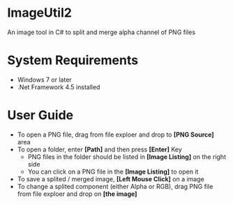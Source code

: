 # ImageUtil2
An image tool in C# to split and merge alpha channel of PNG files

# System Requirements
 - Windows 7 or later
 - .Net Framework 4.5 installed

# User Guide
 - To open a PNG file, drag from file exploer and drop to __[PNG Source]__ area
 - To open a folder, enter __[Path]__ and then press __[Enter]__ Key
   - PNG files in the folder should be listed in __[Image Listing]__ on the right side
   - You can click on a PNG file in the __[Image Listing]__ to open it
 - To save a splited / merged image, __[Left Mouse Click]__ on a image
 - To change a splited component (either Alpha or RGB), drag PNG file from file exploer and drop on __[the image]__
